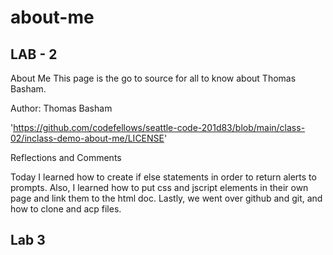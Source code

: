 # about-me

## LAB - 2

About Me
This page is the go to source for all to know about Thomas Basham.

Author: Thomas Basham
<!-- Links and Resources -->
'https://github.com/codefellows/seattle-code-201d83/blob/main/class-02/inclass-demo-about-me/LICENSE'
<!-- Any Links you used as reference -->

Reflections and Comments
<!-- Consider including the answers to your daily journal and submission questions here
This is also a good place to reflect on the tools and resources used and learned -->

Today I learned how to create if else statements in order to return alerts to prompts. Also, I learned how to put css and jscript elements in their own page and link them to the html doc. Lastly, we went over github and git, and how to clone and acp files.

## Lab 3

